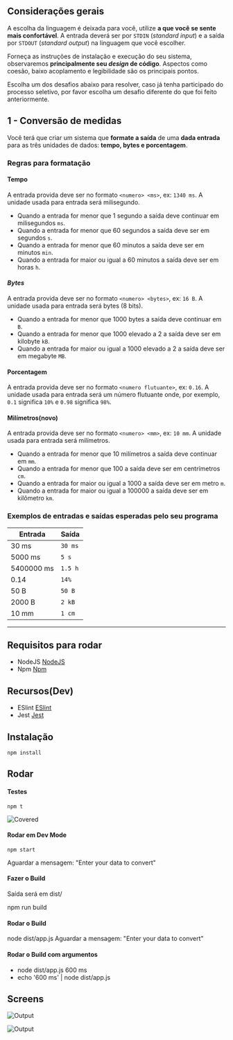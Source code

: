## Considerações gerais

A escolha da linguagem é deixada para você, utilize **a que você se sente mais confortável**. A entrada deverá ser por `STDIN` (*standard input*) e a saída por `STDOUT` (*standard output*) na linguagem que você escolher. 

Forneça as instruções de instalação e execução do seu sistema, observaremos **principalmente seu *design* de código**. Aspectos como coesão, baixo acoplamento e legibilidade são os principais pontos.

Escolha um dos desafios abaixo para resolver, caso já tenha participado do processo seletivo, por favor escolha um desafio diferente do que foi feito anteriormente.

## 1 - Conversão de medidas

Você terá que criar um sistema que **formate a saída** de uma **dada entrada** para as três unidades de dados: **tempo, bytes e porcentagem**.

### Regras para formatação

#### Tempo

A entrada provida deve ser no formato `<numero> <ms>`, ex: `1340 ms`. A unidade usada para entrada será milisegundo.
* Quando a entrada for menor que 1 segundo a saída deve continuar em milisegundos `ms`.
* Quando a entrada for menor que 60 segundos a saída deve ser em segundos `s`.
* Quando a entrada for menor que 60 minutos a saída deve ser em minutos `min`.
* Quando a entrada for maior ou igual a 60 minutos a saída deve ser em horas `h`.

#### *Bytes*

A entrada provida deve ser no formato `<numero> <bytes>`, ex: `16 B`. A unidade usada para entrada será bytes (8 bits).
* Quando a entrada for menor que 1000 bytes a saída deve continuar em `B`.
* Quando a entrada for menor que 1000 elevado a 2 a saída deve ser em kilobyte `kB`.
* Quando a entrada for maior ou igual a 1000 elevado a 2 a saída deve ser em megabyte `MB`.

#### Porcentagem

A entrada provida deve ser no formato `<numero flutuante>`, ex: `0.16`. A unidade usada para entrada será um número flutuante onde, por exemplo, `0.1` significa `10%` e `0.98` significa `98%`.

#### Milímetros(novo)

A entrada provida deve ser no formato `<numero> <mm>`, ex: `10 mm`. A unidade usada para entrada será milímetros.
* Quando a entrada for menor que 10 milímetros a saída deve continuar em `mm`.
* Quando a entrada for menor que 100 a saída deve ser em centrímetros `cm`.
* Quando a entrada for maior ou igual a 1000 a saída deve ser em metro `m`.
* Quando a entrada for maior ou igual a 100000 a saída deve ser em kilômetro `km`.

### Exemplos de entradas e saídas esperadas pelo seu programa

| Entrada | Saída |
| ------ | ------ |
| 30 ms | `30 ms` |
| 5000 ms | `5 s` |
| 5400000 ms | `1.5 h` |
| 0.14 | `14%` |
| 50 B | `50 B` |
| 2000 B | `2 kB` |
| 10 mm | `1 cm` |

---

## Requisitos para rodar
* NodeJS [NodeJS](https://nodejs.org/en/) 
* Npm [Npm](https://www.npmjs.com/) 

## Recursos(Dev)
* ESlint [ESlint](https://eslint.org/) 
* Jest [Jest](https://jestjs.io/) 

## Instalação
	npm install

## Rodar

#### Testes

	npm t

![Covered](https://i.imgur.com/ND0DxfWl.png)


#### Rodar em Dev Mode

	npm start
  Aguardar a mensagem: "Enter your data to convert"

#### Fazer o Build
Saída será em dist/

npm run build

#### Rodar o Build

node dist/app.js
Aguardar a mensagem: "Enter your data to convert"

#### Rodar o Build com argumentos

* node dist/app.js 600 ms
* echo '600 ms' | node dist/app.js

## Screens

![Output](https://i.imgur.com/73DSQdcl.png)

![Output](https://i.imgur.com/SVCedVKl.png)

